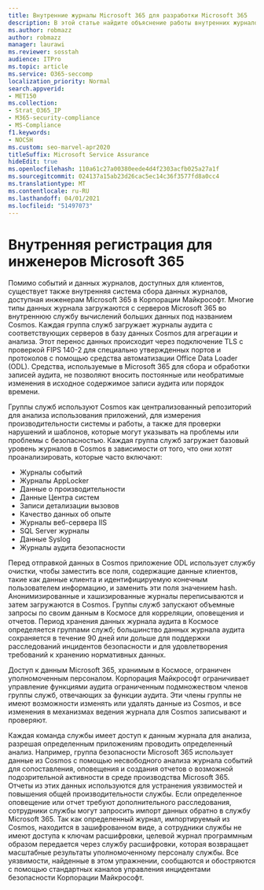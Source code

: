 ```yaml
---
title: Внутренние журналы Microsoft 365 для разработки Microsoft 365
description: В этой статье найдите объяснение работы внутренних журналов для инженерных групп Microsoft 365.
ms.author: robmazz
author: robmazz
manager: laurawi
ms.reviewer: sosstah
audience: ITPro
ms.topic: article
ms.service: O365-seccomp
localization_priority: Normal
search.appverid:
- MET150
ms.collection:
- Strat_O365_IP
- M365-security-compliance
- MS-Compliance
f1.keywords:
- NOCSH
ms.custom: seo-marvel-apr2020
titleSuffix: Microsoft Service Assurance
hideEdit: true
ms.openlocfilehash: 110a61c27a00380eede4d4f2303acfb025a27a1f
ms.sourcegitcommit: 024137a15ab23d26cac5ec14c36f3577fd8a0cc4
ms.translationtype: MT
ms.contentlocale: ru-RU
ms.lasthandoff: 04/01/2021
ms.locfileid: "51497073"
---
```

# <a name="internal-logging-for-microsoft-365-engineering"></a>Внутренняя регистрация для инженеров Microsoft 365

Помимо событий и данных журналов, доступных для клиентов, существует также внутренняя система сбора данных журналов, доступная инженерам Microsoft 365 в Корпорации Майкрософт. Многие типы данных журнала загружаются с серверов Microsoft 365 во внутреннюю службу вычислений больших данных под названием Cosmos. Каждая группа служб загружает журналы аудита с соответствующих серверов в базу данных Cosmos для агрегации и анализа. Этот перенос данных происходит через подключение TLS с проверкой FIPS 140-2 для специально утвержденных портов и протоколов с помощью средства автоматизации Office Data Loader (ODL). Средства, используемые в Microsoft 365 для сбора и обработки записей аудита, не позволяют вносить постоянные или необратимые изменения в исходное содержимое записи аудита или порядок времени.

Группы служб используют Cosmos как централизованный репозиторий для анализа использования приложений, для измерения производительности системы и работы, а также для проверки нарушений и шаблонов, которые могут указывать на проблемы или проблемы с безопасностью. Каждая группа служб загружает базовый уровень журналов в Cosmos в зависимости от того, что они хотят проанализировать, которые часто включают:

- Журналы событий
- Журналы AppLocker
- Данные о производительности
- Данные Центра систем
- Записи детализации вызовов
- Качество данных об опыте
- Журналы веб-сервера IIS
- SQL Server журналы
- Данные Syslog
- Журналы аудита безопасности

Перед отправкой данных в Cosmos приложение ODL использует службу очистки, чтобы заместить все поля, содержащие данные клиентов, такие как данные клиента и идентифицируемую конечным пользователем информацию, и заменить эти поля значением hash. Анонимизированные и хашизированные журналы переписываются и затем загружаются в Cosmos. Группы служб запускают объемные запросы по своим данным в Космосе для корреляции, оповещения и отчетов. Период хранения данных журнала аудита в Космосе определяется группами служб; большинство данных журнала аудита сохраняется в течение 90 дней или дольше для поддержки расследований инцидентов безопасности и для удовлетворения требований к хранению нормативных данных.

Доступ к данным Microsoft 365, хранимым в Космосе, ограничен уполномоченным персоналом. Корпорация Майкрософт ограничивает управление функциями аудита ограниченным подмножеством членов группы служб, отвечающих за функции аудита. Эти члены группы не имеют возможности изменять или удалять данные из Cosmos, и все изменения в механизмах ведения журнала для Cosmos записывают и проверяют.

Каждая команда службы имеет доступ к данным журнала для анализа, разрешая определенным приложениям проводить определенный анализ. Например, группа безопасности Microsoft 365 использует данные из Cosmos с помощью несвободного анализа журнала событий для сопоставления, оповещения и создания отчетов о возможной подозрительной активности в среде производства Microsoft 365. Отчеты из этих данных используются для устранения уязвимостей и повышения общей производительности службы. Если определенное оповещение или отчет требуют дополнительного расследования, сотрудники службы могут запросить импорт данных обратно в службу Microsoft 365. Так как определенный журнал, импортируемый из Cosmos, находится в зашифрованном виде, а сотрудники службы не имеют доступа к ключам расшифровки, целевой журнал программным образом передается через службу расшифровки, которая возвращает масштабные результаты уполномоченному персоналу службы. Все уязвимости, найденные в этом упражнении, сообщаются и обостряются с помощью стандартных каналов управления инцидентами безопасности Корпорации Майкрософт.
